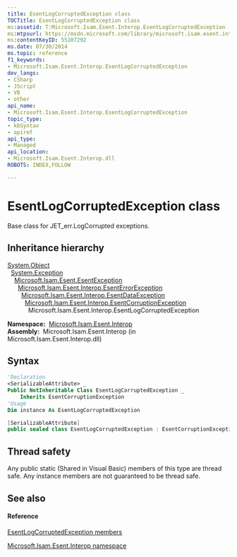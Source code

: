 ```yaml
---
title: EsentLogCorruptedException class
TOCTitle: EsentLogCorruptedException class
ms:assetid: T:Microsoft.Isam.Esent.Interop.EsentLogCorruptedException
ms:mtpsurl: https://msdn.microsoft.com/library/microsoft.isam.esent.interop.esentlogcorruptedexception(v=EXCHG.10)
ms:contentKeyID: 55107292
ms.date: 07/30/2014
ms.topic: reference
f1_keywords:
- Microsoft.Isam.Esent.Interop.EsentLogCorruptedException
dev_langs:
- CSharp
- JScript
- VB
- other
api_name: 
- Microsoft.Isam.Esent.Interop.EsentLogCorruptedException
topic_type: 
- kbSyntax
- apiref
api_type: 
- Managed
api_location: 
- Microsoft.Isam.Esent.Interop.dll
ROBOTS: INDEX,FOLLOW

---
```


# EsentLogCorruptedException class

Base class for JET_err.LogCorrupted exceptions.

## Inheritance hierarchy

[System.Object](/dotnet/api/system.object)  
  [System.Exception](/dotnet/api/system.exception)  
    [Microsoft.Isam.Esent.EsentException](./esentexception-class.md)  
      [Microsoft.Isam.Esent.Interop.EsentErrorException](./esenterrorexception-class.md)  
        [Microsoft.Isam.Esent.Interop.EsentDataException](./esentdataexception-class.md)  
          [Microsoft.Isam.Esent.Interop.EsentCorruptionException](./esentcorruptionexception-class.md)  
            Microsoft.Isam.Esent.Interop.EsentLogCorruptedException  

**Namespace:**  [Microsoft.Isam.Esent.Interop](./microsoft.isam.esent.interop-namespace.md)  
**Assembly:**  Microsoft.Isam.Esent.Interop (in Microsoft.Isam.Esent.Interop.dll)

## Syntax

``` vb
'Declaration
<SerializableAttribute> _
Public NotInheritable Class EsentLogCorruptedException _
    Inherits EsentCorruptionException
'Usage
Dim instance As EsentLogCorruptedException
```

``` csharp
[SerializableAttribute]
public sealed class EsentLogCorruptedException : EsentCorruptionException
```

## Thread safety

Any public static (Shared in Visual Basic) members of this type are thread safe. Any instance members are not guaranteed to be thread safe.

## See also

#### Reference

[EsentLogCorruptedException members](./esentlogcorruptedexception-members.md)

[Microsoft.Isam.Esent.Interop namespace](./microsoft.isam.esent.interop-namespace.md)